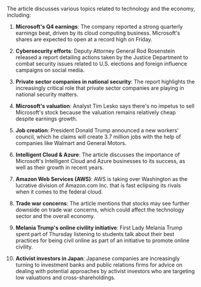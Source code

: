 The article discusses various topics related to technology and the economy, including:

1. **Microsoft's Q4 earnings**: The company reported a strong quarterly earnings beat, driven by its cloud computing business. Microsoft's shares are expected to open at a record high on Friday.

2. **Cybersecurity efforts**: Deputy Attorney General Rod Rosenstein released a report detailing actions taken by the Justice Department to combat security issues related to U.S. elections and foreign influence campaigns on social media.

3. **Private sector companies in national security**: The report highlights the increasingly critical role that private sector companies are playing in national security matters.

4. **Microsoft's valuation**: Analyst Tim Lesko says there's no impetus to sell Microsoft's stock because the valuation remains relatively cheap despite earnings growth.

5. **Job creation**: President Donald Trump announced a new workers' council, which he claims will create 3.7 million jobs with the help of companies like Walmart and General Motors.

6. **Intelligent Cloud & Azure**: The article discusses the importance of Microsoft's Intelligent Cloud and Azure businesses to its success, as well as their growth in recent years.

7. **Amazon Web Services (AWS)**: AWS is taking over Washington as the lucrative division of Amazon.com Inc. that is fast eclipsing its rivals when it comes to the federal cloud.

8. **Trade war concerns**: The article mentions that stocks may see further downside on trade war concerns, which could affect the technology sector and the overall economy.

9. **Melania Trump's online civility initiative**: First Lady Melania Trump spent part of Thursday listening to students talk about their best practices for being civil online as part of an initiative to promote online civility.

10. **Activist investors in Japan**: Japanese companies are increasingly turning to investment banks and public relations firms for advice on dealing with potential approaches by activist investors who are targeting low valuations and cross-shareholdings.